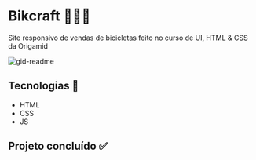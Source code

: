 # Bikcraft 🚴🏽‍♀️
 
Site responsivo de vendas de bicicletas feito no curso de UI, HTML & CSS da Origamid

<img src="readme.gif" alt="gid-readme">

## Tecnologias 🚀
* HTML
* CSS
* JS

## Projeto concluído ✅
